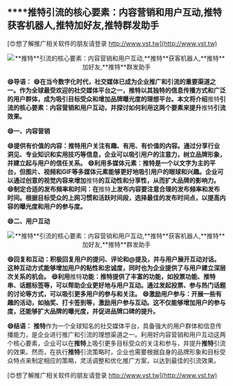 ## ****推特**引流的核心要素：内容营销和用户互动,**推特**获客机器人,**推特**加好友,**推特**群发助手**

[😍想了解推广相关软件的朋友请登录 http://www.vst.tw](http://www.vst.tw)

 <center><img src="https://vst.tw/MP4/tuiguang/png/6.png" alt="**推特**引流的核心要素：内容营销和用户互动,**推特**获客机器人,**推特**加好友,**推特**群发助手"></center>

**😄导语：**
**😄在当今数字化时代，社交媒体已成为企业推广和引流的重要渠道之一。作为全球最受欢迎的社交媒体平台之一，**推特**以其独特的信息传播方式和广泛的用户群体，成为吸引目标受众和增加品牌曝光度的理想平台。本文将介绍**推特**引流的核心要素：内容营销和用户互动，并探讨如何利用这两个要素来提升**推特**引流效果。**

**😄一、内容营销**

**😄提供有价值的内容：**推特**用户关注有趣、有用、有价值的内容。通过分享行业洞见、专业知识和实用技巧等信息，企业可以吸引用户的注意力，树立品牌形象，并建立起与用户的信任关系。**
**😄利用多媒体元素：**推特**是一个以文字为主的平台，但图片、视频和GIF等多媒体元素能够更好地吸引用户的眼球和兴趣。企业可以通过创意的视觉内容来增加**推特**的互动性和分享性，从而扩大品牌的影响力。**
**😄制定合适的发布频率和时间：在**推特**上发布内容要注意合理的发布频率和发布时间。根据目标受众的上网习惯和活跃时间段，选择最佳的发布时间点，以提高内容的曝光度和用户的参与度。**

**😄二、用户互动**

 <center><img src="https://vst.tw/MP4/tuiguang/png/6.png" alt="**推特**引流的核心要素：内容营销和用户互动,**推特**获客机器人,**推特**加好友,**推特**群发助手"></center>

**😄回复和互动：积极回复用户的提问、评论和@提及，并与用户展开互动对话。这种互动方式能够增加用户的粘性和忠诚度，同时也为企业提供了与用户建立深层次关系的机会。**
**😄利用**推特**功能：**推特**提供了丰富的功能，如投票功能、**推特**串、话题标签等，可以帮助企业更好地与用户互动。通过发起投票、参与热门话题的讨论等方式，可以吸引更多用户的参与和关注。**
**😄激励用户参与：开展一些有趣的活动，如抽奖、打卡签到等，激励用户参与互动。这不仅能够增加用户的参与度，还能够扩大品牌的曝光度，并促进品牌口碑的提升。**

**😄结语：**
**推特**作为一个全球知名的社交媒体平台，具备强大的用户群体和信息传播能力，是企业进行推广和引流的理想渠道之一。利用好内容营销和用户互动这两个核心要素，企业可以在**推特**上吸引更多目标受众的关注和参与，并提升**推特**引流的效果。然而，在执行**推特**引流策略时，企业也需要根据自身的品牌形象和目标受众特点来制定相应的策略，灵活调整和优化推广方案，以达到最佳的引流效果。

[😍想了解推广相关软件的朋友请登录 http://www.vst.tw](http://www.vst.tw)



